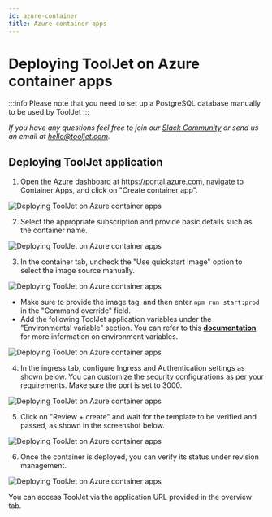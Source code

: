 ```yaml
---
id: azure-container
title: Azure container apps
---
```


# Deploying ToolJet on Azure container apps

:::info
Please note that you need to set up a PostgreSQL database manually to be used by ToolJet
:::

*If you have any questions feel free to join our [Slack Community](https://tooljet.com/slack) or send us an email at hello@tooljet.com.*

## Deploying ToolJet application

1. Open the Azure dashboard at https://portal.azure.com, navigate to Container Apps, and click on "Create container app".
 <div style={{textAlign: 'center'}}>

 <img className="screenshot-full" src="/img/setup/azure-container/step1.png" alt="Deploying ToolJet on Azure container apps" />

 </div>

2. Select the appropriate subscription and provide basic details such as the container name.
 <div style={{textAlign: 'center'}}>

 <img className="screenshot-full" src="/img/setup/azure-container/step2.png" alt="Deploying ToolJet on Azure container apps" />

 </div>

3. In the container tab, uncheck the "Use quickstart image" option to select the image source manually.
 <div style={{textAlign: 'center'}}>
 
 <img className="screenshot-full" src="/img/setup/azure-container/step3.png" alt="Deploying ToolJet on Azure container apps" />
 
 </div>
 
  - Make sure to provide the image tag, and then enter `npm run start:prod` in the "Command override" field.
  - Add the following ToolJet application variables under the "Environmental variable" section. You can refer to this [**documentation**](/docs/setup/env-vars) for more information on environment variables.
   <div style={{textAlign: 'center'}}>
 
   <img className="screenshot-full" src="/img/setup/azure-container/step4.png" alt="Deploying ToolJet on Azure container apps" />

   </div>

4. In the ingress tab, configure Ingress and Authentication settings as shown below. You can customize the security configurations as per your requirements. Make sure the port is set to 3000.
 <div style={{textAlign: 'center'}}>
 
 <img className="screenshot-full" src="/img/setup/azure-container/step4.png" alt="Deploying ToolJet on Azure container apps" />

 </div>

5. Click on "Review + create" and wait for the template to be verified and passed, as shown in the screenshot below.
 <div style={{textAlign: 'center'}}>

 <img className="screenshot-full" src="/img/setup/azure-container/step5.png" alt="Deploying ToolJet on Azure container apps" />

 </div>


6. Once the container is deployed, you can verify its status under revision management.
 <div style={{textAlign: 'center'}}>

 <img className="screenshot-full" src="/img/setup/azure-container/step6.png" alt="Deploying ToolJet on Azure container apps" />

 </div>

You can access ToolJet via the application URL provided in the overview tab.
